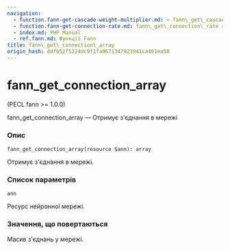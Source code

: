 ```yaml
---
navigation:
  - function.fann-get-cascade-weight-multiplier.md: « fann\_get\_cascade\_weight\_multiplier
  - function.fann-get-connection-rate.md: fann\_get\_connection\_rate »
  - index.md: PHP Manual
  - ref.fann.md: Функції Fann
title: fann\_get\_connection\_array
origin_hash: ddf652f5224dc9f1fa9671347921941ca401ea50
---
```

# fann\_get\_connection\_array

(PECL fann >= 1.0.0)

fann\_get\_connection\_array — Отримує з'єднання в мережі

### Опис

```methodsynopsis
fann_get_connection_array(resource $ann): array
```

Отримує з'єднання в мережі.

### Список параметрів

`ann`

Ресурс нейронної мережі.

### Значення, що повертаються

Масив з'єднань у мережі.
